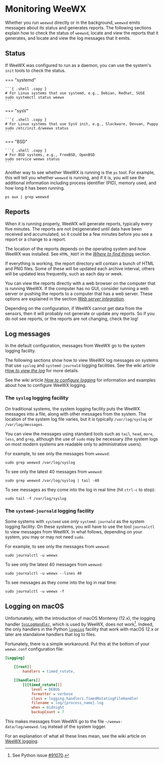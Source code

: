 # Monitoring WeeWX

Whether you run `weewxd` directly or in the background, `weewxd` emits
messages about its status and generates reports.  The following sections
explain how to check the status of `weewxd`, locate and view the reports
that it generates, and locate and view the log messages that it emits.

## Status

If WeeWX was configured to run as a daemon, you can use the system's `init`
tools to check the status.

=== "systemd"

    ```{ .shell .copy }
    # For Linux systems that use systemd, e.g., Debian, Redhat, SUSE
    sudo systemctl status weewx
    ```

=== "sysV"

    ```{ .shell .copy }
    # For Linux systems that use SysV init, e.g., Slackware, Devuan, Puppy
    sudo /etc/init.d/weewx status
    ```

=== "BSD"

    ```{ .shell .copy }
    # For BSD systems, e.g., FreeBSD, OpenBSD
    sudo service weewx status
    ```

Another way to see whether WeeWX is running is the `ps` tool.  For example,
this will tell you whether `weewxd` is running, and if it is, you will see the
additional information including process identifier (PID), memory used, and
how long it has been running.
```
ps aux | grep weewxd
```

## Reports

When it is running properly, WeeWX will generate reports, typically every five
minutes.  The reports are not (re)generated until data have been received and
accumulated, so it could be a few minutes before you see a report or a change
to a report.

The location of the reports depends on the operating system and how WeeWX was
installed. See `HTML_ROOT` in the [*Where to find things*](where.md) section.

If everything is working, the report directory will contain a bunch of HTML
and PNG files.  Some of these will be updated each archive interval, others
will be updated less frequently, such as each day or week.

You can view the reports directly with a web browser on the computer that is
running WeeWX.  If the computer has no GUI, consider running a web server
or pushing the reports to a computer that has a web server.  These options
are explained in the section [*Web server integration*](webserver.md).

Depending on the configuration, if WeeWX cannot get data from the sensors,
then it will probably not generate or update any reports.  So if you do not
see reports, or the reports are not changing, check the log!

## Log messages

In the default configuration, messages from WeeWX go to the system logging
facility.

The following sections show how to view WeeWX log messages on systems that use
`syslog` and `systemd-journald` logging facilities. See the wiki article
[*How to view the log*](https://github.com/weewx/weewx/wiki/view-logs) for more
details.

See the wiki article [*How to configure
logging*](https://github.com/weewx/weewx/wiki/logging) for information and
examples about how to configure WeeWX logging.


### The `syslog` logging facility

On traditional systems, the system logging facility puts the WeeWX messages
into a file, along with other messages from the system. The location of the
system log file varies, but it is typically `/var/log/syslog` or
`/var/log/messages`.

You can view the messages using standard tools such as `tail`, `head`, `more`,
`less`, and `grep`, although the use of `sudo` may be necessary (the system logs
on most modern systems are readable only to administrative users).

For example, to see only the messages from `weewxd`:
```{.shell .copy}
sudo grep weewxd /var/log/syslog
```
To see only the latest 40 messages from `weewxd`:
```{.shell .copy}
sudo grep weewxd /var/log/syslog | tail -40
```
To see messages as they come into the log in real time (hit `ctrl-c` to stop):
```{.shell .copy}
sudo tail -f /var/log/syslog
```

### The `systemd-journald` logging facility

Some systems with `systemd` use *only* `systemd-journald` as the system logging
facility.  On these systems, you will have to use the tool `journalctl` to view
messages from WeeWX. In what follows, depending on your system, you may or may
not need `sudo`.

For example, to see only the messages from `weewxd`:
```{.shell .copy}
sudo journalctl -u weewx
```

To see only the latest 40 messages from `weewxd`:
```{.shell .copy}
sudo journalctl -u weewx --lines 40
```

To see messages as they come into the log in real time:
```{.shell .copy}
sudo journalctl -u weewx -f
```

## Logging on macOS

Unfortunately, with the introduction of macOS Monterey (12.x), the logging
handler
[`SysLogHandler`](https://docs.python.org/3/library/logging.handlers.html#sysloghandler),
which is used by WeeWX, does not work[^1]. Indeed, the only handlers in the
Python [`logging`](https://docs.python.org/3/library/logging.html) facility
that work with macOS 12.x or later are standalone handlers that log to files.

[^1]: See Python issue [#91070](https://github.com/python/cpython/issues/91070).

Fortunately, there is a simple workaround. Put this at the bottom of your
`weewx.conf` configuration file:

```{.ini .copy}
[Logging]

    [[root]]
        handlers = timed_rotate,

    [[handlers]]
        [[[timed_rotate]]]
            level = DEBUG
            formatter = verbose
            class = logging.handlers.TimedRotatingFileHandler
            filename = log/{process_name}.log
            when = midnight
            backupCount = 7
```

This makes messages from WeeWX go to the file `~/weewx-data/log/weewxd.log`
instead of the system logger.

For an explanation of what all these lines mean, see the wiki article on
[WeeWX logging](https://github.com/weewx/weewx/wiki/WeeWX-v4-and-logging).
